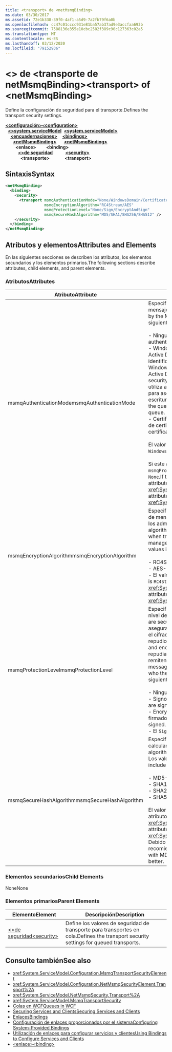 ```yaml
---
title: <transport> de <netMsmqBinding>
ms.date: 03/30/2017
ms.assetid: 72e1b338-39f0-4af1-a5d9-7a2fb79f6a0b
ms.openlocfilehash: cc47c01cccc931e81ba57ab37ad9e3accfaa693b
ms.sourcegitcommit: 7588136e355e10cbc2582f389c90c127363c02a5
ms.translationtype: MT
ms.contentlocale: es-ES
ms.lasthandoff: 03/12/2020
ms.locfileid: "79152936"
---
```

# <a name="transport-of-netmsmqbinding"></a><span data-ttu-id="5fa43-102">\<> de \<transporte de netMsmqBinding></span><span class="sxs-lookup"><span data-stu-id="5fa43-102">\<transport> of \<netMsmqBinding></span></span>
<span data-ttu-id="5fa43-103">Define la configuración de seguridad para el transporte.</span><span class="sxs-lookup"><span data-stu-id="5fa43-103">Defines the transport security settings.</span></span>  
  
<span data-ttu-id="5fa43-104">[**\<configuración>**](../configuration-element.md)</span><span class="sxs-lookup"><span data-stu-id="5fa43-104">[**\<configuration>**](../configuration-element.md)</span></span>\
<span data-ttu-id="5fa43-105">&nbsp;&nbsp;[**\<>system.serviceModel**](system-servicemodel.md)</span><span class="sxs-lookup"><span data-stu-id="5fa43-105">&nbsp;&nbsp;[**\<system.serviceModel>**](system-servicemodel.md)</span></span>\
<span data-ttu-id="5fa43-106">&nbsp;&nbsp;&nbsp;&nbsp;[**\<encuadernaciones>**](bindings.md)</span><span class="sxs-lookup"><span data-stu-id="5fa43-106">&nbsp;&nbsp;&nbsp;&nbsp;[**\<bindings>**](bindings.md)</span></span>\
<span data-ttu-id="5fa43-107">&nbsp;&nbsp;&nbsp;&nbsp;&nbsp;&nbsp;[**\<netMsmqBinding>**](netmsmqbinding.md)</span><span class="sxs-lookup"><span data-stu-id="5fa43-107">&nbsp;&nbsp;&nbsp;&nbsp;&nbsp;&nbsp;[**\<netMsmqBinding>**](netmsmqbinding.md)</span></span>\
<span data-ttu-id="5fa43-108">&nbsp;&nbsp;&nbsp;&nbsp;&nbsp;&nbsp;&nbsp;&nbsp;**\<enlace>**</span><span class="sxs-lookup"><span data-stu-id="5fa43-108">&nbsp;&nbsp;&nbsp;&nbsp;&nbsp;&nbsp;&nbsp;&nbsp;**\<binding>**</span></span>\
<span data-ttu-id="5fa43-109">&nbsp;&nbsp;&nbsp;&nbsp;&nbsp;&nbsp;&nbsp;&nbsp;&nbsp;&nbsp;[**\<>de seguridad**](security-of-netmsmqbinding.md)</span><span class="sxs-lookup"><span data-stu-id="5fa43-109">&nbsp;&nbsp;&nbsp;&nbsp;&nbsp;&nbsp;&nbsp;&nbsp;&nbsp;&nbsp;[**\<security>**](security-of-netmsmqbinding.md)</span></span>\
<span data-ttu-id="5fa43-110">&nbsp;&nbsp;&nbsp;&nbsp;&nbsp;&nbsp;&nbsp;&nbsp;&nbsp;&nbsp;&nbsp;&nbsp;**\<transporte>**</span><span class="sxs-lookup"><span data-stu-id="5fa43-110">&nbsp;&nbsp;&nbsp;&nbsp;&nbsp;&nbsp;&nbsp;&nbsp;&nbsp;&nbsp;&nbsp;&nbsp;**\<transport>**</span></span>  
  
## <a name="syntax"></a><span data-ttu-id="5fa43-111">Sintaxis</span><span class="sxs-lookup"><span data-stu-id="5fa43-111">Syntax</span></span>  
  
```xml  
<netMsmqBinding>
  <binding>
    <security>
      <transport msmqAuthenticationMode="None/WindowsDomain/Certificate"
                 msmqEncryptionAlgorithm="RC4Stream/AES"
                 msmqProtectionLevel="None/Sign/EncryptAndSign"
                 msmqSecureHashAlgorithm="MD5/SHA1/SHA256/SHA512" />
    </security>
  </binding>
</netMsmqBinding>
```  
  
## <a name="attributes-and-elements"></a><span data-ttu-id="5fa43-112">Atributos y elementos</span><span class="sxs-lookup"><span data-stu-id="5fa43-112">Attributes and Elements</span></span>  
 <span data-ttu-id="5fa43-113">En las siguientes secciones se describen los atributos, los elementos secundarios y los elementos primarios.</span><span class="sxs-lookup"><span data-stu-id="5fa43-113">The following sections describe attributes, child elements, and parent elements.</span></span>  
  
### <a name="attributes"></a><span data-ttu-id="5fa43-114">Atributos</span><span class="sxs-lookup"><span data-stu-id="5fa43-114">Attributes</span></span>  
  
|<span data-ttu-id="5fa43-115">Atributo</span><span class="sxs-lookup"><span data-stu-id="5fa43-115">Attribute</span></span>|<span data-ttu-id="5fa43-116">Descripción</span><span class="sxs-lookup"><span data-stu-id="5fa43-116">Description</span></span>|  
|---------------|-----------------|  
|<span data-ttu-id="5fa43-117">msmqAuthenticationMode</span><span class="sxs-lookup"><span data-stu-id="5fa43-117">msmqAuthenticationMode</span></span>|<span data-ttu-id="5fa43-118">Especifica cómo el transporte de MSMQ debe autenticar el mensaje.</span><span class="sxs-lookup"><span data-stu-id="5fa43-118">Specifies how the message must be authenticated by the MSMQ transport.</span></span> <span data-ttu-id="5fa43-119">Los valores válidos incluyen los siguientes:</span><span class="sxs-lookup"><span data-stu-id="5fa43-119">Valid values include the following:</span></span><br /><br /> <span data-ttu-id="5fa43-120">- Ninguno: No hay autenticación.</span><span class="sxs-lookup"><span data-stu-id="5fa43-120">-   None: No authentication.</span></span><br /><span data-ttu-id="5fa43-121">- WindowsDomain: el mecanismo de autenticación utiliza Active Directory para recuperar el certificado X.509 para el identificador de seguridad asociado al mensaje.</span><span class="sxs-lookup"><span data-stu-id="5fa43-121">-   WindowsDomain: The authentication mechanism uses Active Directory to retrieve the X.509 certificate for the security identifier associated with the message.</span></span> <span data-ttu-id="5fa43-122">Esto se utiliza a continuación para comprobar el ACL de la cola para asegurarse que el usuario tiene el permiso de escritura para la cola.</span><span class="sxs-lookup"><span data-stu-id="5fa43-122">This is then used to check the ACL of the queue to ensure the user has write permission for the queue.</span></span><br /><span data-ttu-id="5fa43-123">- Certificado: el canal recupera el certificado del almacén de certificados.</span><span class="sxs-lookup"><span data-stu-id="5fa43-123">-   Certificate: The channel retrieves the certificate from the certificate store.</span></span><br /><br /> <span data-ttu-id="5fa43-124">El valor predeterminado es `WindowsDomain`.</span><span class="sxs-lookup"><span data-stu-id="5fa43-124">The default is `WindowsDomain`.</span></span><br /><br /> <span data-ttu-id="5fa43-125">Si este atributo se establece en `None`, el atributo `msmqProtectionLevel` también debe establecerse como `None`.</span><span class="sxs-lookup"><span data-stu-id="5fa43-125">If this attribute is set to `None`, the `msmqProtectionLevel` attribute must also be set to `None`.</span></span> <span data-ttu-id="5fa43-126">Este atributo es del tipo <xref:System.ServiceModel.MsmqAuthenticationMode>.</span><span class="sxs-lookup"><span data-stu-id="5fa43-126">This attribute is of type <xref:System.ServiceModel.MsmqAuthenticationMode></span></span>|  
|<span data-ttu-id="5fa43-127">msmqEncryptionAlgorithm</span><span class="sxs-lookup"><span data-stu-id="5fa43-127">msmqEncryptionAlgorithm</span></span>|<span data-ttu-id="5fa43-128">Especifica el algoritmo que se va a utilizar para el cifrado de mensajes en la conexión al transferir los mensajes entre los administradores de la cola de mensajes.</span><span class="sxs-lookup"><span data-stu-id="5fa43-128">Specifies the algorithm to be used for message encryption on the wire when transferring messages between message queue managers.</span></span> <span data-ttu-id="5fa43-129">Los valores válidos incluyen los siguientes:</span><span class="sxs-lookup"><span data-stu-id="5fa43-129">Valid values include the following:</span></span><br /><br /> <span data-ttu-id="5fa43-130">- RC4Stream</span><span class="sxs-lookup"><span data-stu-id="5fa43-130">-   RC4Stream</span></span><br /><span data-ttu-id="5fa43-131">- AES</span><span class="sxs-lookup"><span data-stu-id="5fa43-131">-   AES</span></span><br /><span data-ttu-id="5fa43-132">- El valor `RC4Stream`predeterminado es .</span><span class="sxs-lookup"><span data-stu-id="5fa43-132">-   The default value is `RC4Stream`.</span></span> <span data-ttu-id="5fa43-133">Este atributo es del tipo <xref:System.ServiceModel.MsmqEncryptionAlgorithm>.</span><span class="sxs-lookup"><span data-stu-id="5fa43-133">This attribute is of type <xref:System.ServiceModel.MsmqEncryptionAlgorithm>.</span></span>|  
|<span data-ttu-id="5fa43-134">msmqProtectionLevel</span><span class="sxs-lookup"><span data-stu-id="5fa43-134">msmqProtectionLevel</span></span>|<span data-ttu-id="5fa43-135">Especifica la manera en que los mensajes se protegen en el nivel de transporte de MSMQ.</span><span class="sxs-lookup"><span data-stu-id="5fa43-135">Specifies the way messages are secured at the level of the MSMQ transport.</span></span> <span data-ttu-id="5fa43-136">El cifrado asegura la integridad del mensaje, mientras que la firma y el cifrado aseguran la integridad del mensaje y el no repudio.</span><span class="sxs-lookup"><span data-stu-id="5fa43-136">Encryption ensures message integrity, while sign and encrypt ensures both message integrity and non-repudiation.</span></span> <span data-ttu-id="5fa43-137">Es decir, el mensaje de hecho vino del remitente y el remitente es quien dicen ser.</span><span class="sxs-lookup"><span data-stu-id="5fa43-137">That is, the message indeed came from the sender and the sender is who they say they are.</span></span> <span data-ttu-id="5fa43-138">Los valores válidos incluyen los siguientes:</span><span class="sxs-lookup"><span data-stu-id="5fa43-138">Valid values include the following:</span></span><br /><br /> <span data-ttu-id="5fa43-139">- Ninguno: Sin protección.</span><span class="sxs-lookup"><span data-stu-id="5fa43-139">-   None: No protection.</span></span><br /><span data-ttu-id="5fa43-140">- Signo: Los mensajes están firmados.</span><span class="sxs-lookup"><span data-stu-id="5fa43-140">-   Sign: Messages are signed.</span></span><br /><span data-ttu-id="5fa43-141">- EncryptAndSign: Los mensajes están cifrados y firmados.</span><span class="sxs-lookup"><span data-stu-id="5fa43-141">-   EncryptAndSign: Messages are encrypted and signed.</span></span><br /><span data-ttu-id="5fa43-142">- El `Sign`valor predeterminado es .</span><span class="sxs-lookup"><span data-stu-id="5fa43-142">-   The default is `Sign`.</span></span>|  
|<span data-ttu-id="5fa43-143">msmqSecureHashAlgorithm</span><span class="sxs-lookup"><span data-stu-id="5fa43-143">msmqSecureHashAlgorithm</span></span>|<span data-ttu-id="5fa43-144">Especifica el algoritmo hash que se va a utilizar para calcular la síntesis del mensaje.</span><span class="sxs-lookup"><span data-stu-id="5fa43-144">Specifies the hash algorithm to be used for computing the message digest.</span></span> <span data-ttu-id="5fa43-145">Los valores válidos incluyen los siguientes:</span><span class="sxs-lookup"><span data-stu-id="5fa43-145">Valid values include the following:</span></span><br /><br /> <span data-ttu-id="5fa43-146">- MD5</span><span class="sxs-lookup"><span data-stu-id="5fa43-146">-   MD5</span></span><br /><span data-ttu-id="5fa43-147">- SHA1</span><span class="sxs-lookup"><span data-stu-id="5fa43-147">-   SHA1</span></span><br /><span data-ttu-id="5fa43-148">- SHA256</span><span class="sxs-lookup"><span data-stu-id="5fa43-148">-   SHA256</span></span><br /><span data-ttu-id="5fa43-149">- SHA512</span><span class="sxs-lookup"><span data-stu-id="5fa43-149">-   SHA512</span></span><br /><br /> <span data-ttu-id="5fa43-150">El valor predeterminado es `SHA1`.</span><span class="sxs-lookup"><span data-stu-id="5fa43-150">The default is `SHA1`.</span></span> <span data-ttu-id="5fa43-151">Este atributo es del tipo <xref:System.ServiceModel.MsmqSecureHashAlgorithm>.</span><span class="sxs-lookup"><span data-stu-id="5fa43-151">This attribute is of type <xref:System.ServiceModel.MsmqSecureHashAlgorithm>.</span></span><br><span data-ttu-id="5fa43-152">Debido a problemas de colisión con MD5 y SHA1, Microsoft recomienda SHA256 o superior.</span><span class="sxs-lookup"><span data-stu-id="5fa43-152">Due to collision problems with MD5 and SHA1, Microsoft recommends SHA256 or better.</span></span>|  
  
### <a name="child-elements"></a><span data-ttu-id="5fa43-153">Elementos secundarios</span><span class="sxs-lookup"><span data-stu-id="5fa43-153">Child Elements</span></span>  
 <span data-ttu-id="5fa43-154">None</span><span class="sxs-lookup"><span data-stu-id="5fa43-154">None</span></span>  
  
### <a name="parent-elements"></a><span data-ttu-id="5fa43-155">Elementos primarios</span><span class="sxs-lookup"><span data-stu-id="5fa43-155">Parent Elements</span></span>  
  
|<span data-ttu-id="5fa43-156">Elemento</span><span class="sxs-lookup"><span data-stu-id="5fa43-156">Element</span></span>|<span data-ttu-id="5fa43-157">Descripción</span><span class="sxs-lookup"><span data-stu-id="5fa43-157">Description</span></span>|  
|-------------|-----------------|  
|[<span data-ttu-id="5fa43-158">\<>de seguridad</span><span class="sxs-lookup"><span data-stu-id="5fa43-158">\<security></span></span>](security-of-netmsmqbinding.md)|<span data-ttu-id="5fa43-159">Define los valores de seguridad de transporte para transportes en cola.</span><span class="sxs-lookup"><span data-stu-id="5fa43-159">Defines the transport security settings for queued transports.</span></span>|  
  
## <a name="see-also"></a><span data-ttu-id="5fa43-160">Consulte también</span><span class="sxs-lookup"><span data-stu-id="5fa43-160">See also</span></span>

- <xref:System.ServiceModel.Configuration.MsmqTransportSecurityElement>
- <xref:System.ServiceModel.Configuration.NetMsmqSecurityElement.Transport%2A>
- <xref:System.ServiceModel.NetMsmqSecurity.Transport%2A>
- <xref:System.ServiceModel.MsmqTransportSecurity>
- [<span data-ttu-id="5fa43-161">Colas en WCF</span><span class="sxs-lookup"><span data-stu-id="5fa43-161">Queues in WCF</span></span>](../../../wcf/feature-details/queues-in-wcf.md)
- [<span data-ttu-id="5fa43-162">Securing Services and Clients</span><span class="sxs-lookup"><span data-stu-id="5fa43-162">Securing Services and Clients</span></span>](../../../wcf/feature-details/securing-services-and-clients.md)
- [<span data-ttu-id="5fa43-163">Enlaces</span><span class="sxs-lookup"><span data-stu-id="5fa43-163">Bindings</span></span>](../../../wcf/bindings.md)
- [<span data-ttu-id="5fa43-164">Configuración de enlaces proporcionados por el sistema</span><span class="sxs-lookup"><span data-stu-id="5fa43-164">Configuring System-Provided Bindings</span></span>](../../../wcf/feature-details/configuring-system-provided-bindings.md)
- [<span data-ttu-id="5fa43-165">Utilización de enlaces para configurar servicios y clientes</span><span class="sxs-lookup"><span data-stu-id="5fa43-165">Using Bindings to Configure Services and Clients</span></span>](../../../wcf/using-bindings-to-configure-services-and-clients.md)
- [<span data-ttu-id="5fa43-166">\<enlace></span><span class="sxs-lookup"><span data-stu-id="5fa43-166">\<binding></span></span>](bindings.md)

